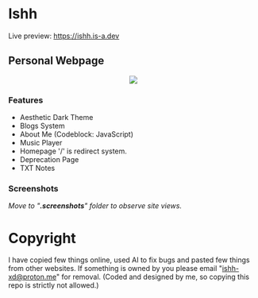 # Ishh
Live preview: https://ishh.is-a.dev

## Personal Webpage 
<center><img src="https://capsule-render.vercel.app/api?type=waving&color=gradient&height=200&section=header&text=ishh.is-a.dev&fontSize=80&fontAlignY=35&animation=twinkling&fontColor=gradient" /></center>

### Features
- Aesthetic Dark Theme
- Blogs System
- About Me (Codeblock: JavaScript)
- Music Player 
- Homepage '/' is redirect system. 
- Deprecation Page
- TXT Notes

### Screenshots
_Move to "**.screenshots**" folder to observe site views._

# Copyright
I have copied few things online, used AI to fix bugs and pasted few things from other websites. If something is owned by you please email "ishh-xd@proton.me" for removal.
(Coded and designed by me, so copying this repo is strictly not allowed.)
